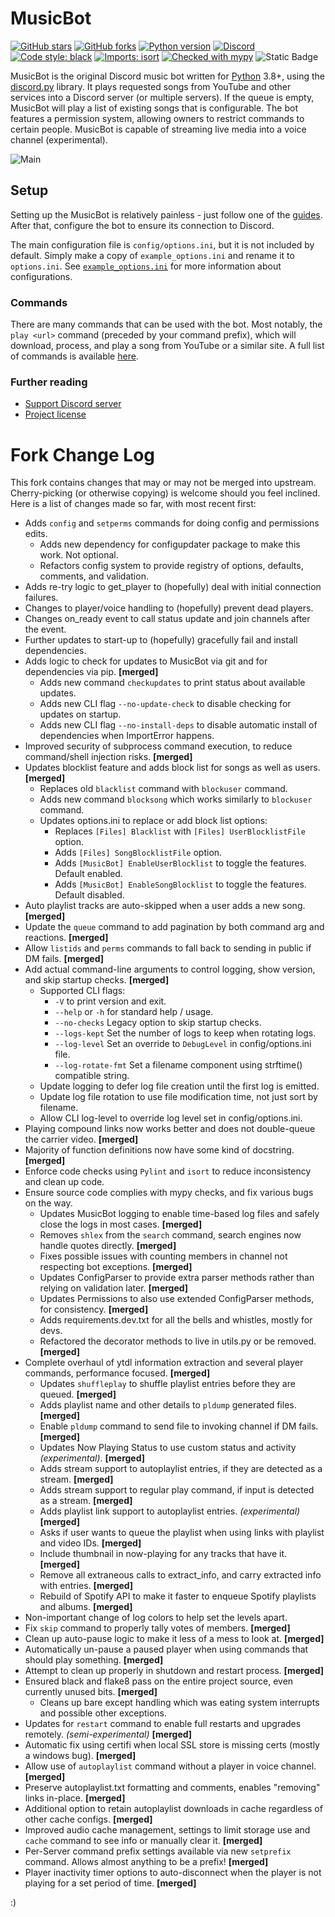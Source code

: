 # MusicBot

[![GitHub stars](https://img.shields.io/github/stars/Just-Some-Bots/MusicBot.svg)](https://github.com/Just-Some-Bots/MusicBot/stargazers)
[![GitHub forks](https://img.shields.io/github/forks/Just-Some-Bots/MusicBot.svg)](https://github.com/Just-Some-Bots/MusicBot/network)
[![Python version](https://img.shields.io/badge/python-3.8%2C%203.9%2C%203.10%2C%203.11%2C%203.12-blue.svg)](https://python.org)
[![Discord](https://discordapp.com/api/guilds/129489631539494912/widget.png?style=shield)](https://discord.gg/bots)
[![Code style: black](https://img.shields.io/badge/code%20style-black-000000.svg)](https://github.com/psf/black)
[![Imports: isort](https://img.shields.io/badge/%20imports-isort-%231674b1?style=flat&labelColor=ef8336)](https://pycqa.github.io/isort/)
[![Checked with mypy](https://www.mypy-lang.org/static/mypy_badge.svg)](https://mypy-lang.org/)
![Static Badge](https://img.shields.io/badge/Lint-Pylint_and_Flake8-blue?style=flat)


MusicBot is the original Discord music bot written for [Python](https://www.python.org "Python homepage") 3.8+, using the [discord.py](https://github.com/Rapptz/discord.py) library. It plays requested songs from YouTube and other services into a Discord server (or multiple servers). If the queue is empty, MusicBot will play a list of existing songs that is configurable. The bot features a permission system, allowing owners to restrict commands to certain people. MusicBot is capable of streaming live media into a voice channel (experimental).

![Main](https://i.imgur.com/FWcHtcS.png)

## Setup
Setting up the MusicBot is relatively painless - just follow one of the [guides](https://just-some-bots.github.io/MusicBot/). After that, configure the bot to ensure its connection to Discord.

The main configuration file is `config/options.ini`, but it is not included by default. Simply make a copy of `example_options.ini` and rename it to `options.ini`. See [`example_options.ini`](./config/example_options.ini) for more information about configurations.

### Commands

There are many commands that can be used with the bot. Most notably, the `play <url>` command (preceded by your command prefix), which will download, process, and play a song from YouTube or a similar site. A full list of commands is available [here](https://just-some-bots.github.io/MusicBot/using/commands/ "Commands").

### Further reading

* [Support Discord server](https://discord.gg/bots)
* [Project license](LICENSE)

# Fork Change Log

This fork contains changes that may or may not be merged into upstream.  
Cherry-picking (or otherwise copying) is welcome should you feel inclined.  
Here is a list of changes made so far, with most recent first:

- Adds `config` and `setperms` commands for doing config and permissions edits.
  - Adds new dependency for configupdater package to make this work. Not optional.
  - Refactors config system to provide registry of options, defaults, comments, and validation.
- Adds re-try logic to get_player to (hopefully) deal with initial connection failures.
- Changes to player/voice handling to (hopefully) prevent dead players.
- Changes on_ready event to call status update and join channels after the event.
- Further updates to start-up to (hopefully) gracefully fail and install dependencies.
- Adds logic to check for updates to MusicBot via git and for dependencies via pip.  **[merged]**
  - Adds new command `checkupdates` to print status about available updates.
  - Adds new CLI flag `--no-update-check` to disable checking for updates on startup.
  - Adds new CLI flag `--no-install-deps` to disable automatic install of dependencies when ImportError happens.
- Improved security of subprocess command execution, to reduce command/shell injection risks.  **[merged]**
- Updates blocklist feature and adds block list for songs as well as users.  **[merged]**
  - Replaces old `blacklist` command with `blockuser` command.
  - Adds new command `blocksong` which works similarly to `blockuser` command.
  - Updates options.ini to replace or add block list options:
    - Replaces `[Files] Blacklist` with `[Files] UserBlocklistFile` option.
    - Adds `[Files] SongBlocklistFile` option.
    - Adds `[MusicBot] EnableUserBlocklist` to toggle the features. Default enabled.
    - Adds `[MusicBot] EnableSongBlocklist` to toggle the features. Default disabled.
- Auto playlist tracks are auto-skipped when a user adds a new song.  **[merged]**
- Update the `queue` command to add pagination by both command arg and reactions.  **[merged]**
- Allow `listids` and `perms` commands to fall back to sending in public if DM fails.  **[merged]**
- Add actual command-line arguments to control logging, show version, and skip startup checks.  **[merged]**
  - Supported CLI flags:
    - `-V` to print version and exit.
    - `--help` or `-h`  for standard help / usage.
    - `--no-checks`  Legacy option to skip startup checks.
    - `--logs-kept`  Set the number of logs to keep when rotating logs.
    - `--log-level`  Set an override to `DebugLevel` in config/options.ini file.
    - `--log-rotate-fmt`  Set a filename component using strftime() compatible string.
  - Update logging to defer log file creation until the first log is emitted.
  - Update log file rotation to use file modification time, not just sort by filename.
  - Allow CLI log-level to override log level set in config/options.ini.
- Playing compound links now works better and does not double-queue the carrier video.  **[merged]**
- Majority of function definitions now have some kind of docstring.  **[merged]**
- Enforce code checks using `Pylint` and `isort` to reduce inconsistency and clean up code.
- Ensure source code complies with mypy checks, and fix various bugs on the way.
  - Updates MusicBot logging to enable time-based log files and safely close the logs in most cases.  **[merged]**
  - Removes `shlex` from the `search` command, search engines now handle quotes directly.    **[merged]**
  - Fixes possible issues with counting members in channel not respecting bot exceptions.  **[merged]**
  - Updates ConfigParser to provide extra parser methods rather than relying on validation later.  **[merged]**
  - Updates Permissions to also use extended ConfigParser methods, for consistency.  **[merged]**
  - Adds requirements.dev.txt for all the bells and whistles, mostly for devs.
  - Refactored the decorator methods to live in utils.py or be removed.  **[merged]**
- Complete overhaul of ytdl information extraction and several player commands, performance focused.    **[merged]**
  - Updates `shuffleplay` to shuffle playlist entries before they are queued.  **[merged]**
  - Adds playlist name and other details to `pldump` generated files.  **[merged]**
  - Enable `pldump` command to send file to invoking channel if DM fails.  **[merged]**
  - Updates Now Playing Status to use custom status and activity *(experimental)*.  **[merged]**
  - Adds stream support to autoplaylist entries, if they are detected as a stream.  **[merged]**
  - Adds stream support to regular play command, if input is detected as a stream.  **[merged]**
  - Adds playlist link support to autoplaylist entries. *(experimental)*  **[merged]**
  - Asks if user wants to queue the playlist when using links with playlist and video IDs.  **[merged]**
  - Include thumbnail in now-playing for any tracks that have it.  **[merged]**
  - Remove all extraneous calls to extract_info, and carry extracted info with entries.  **[merged]**
  - Rebuild of Spotify API to make it faster to enqueue Spotify playlists and albums.  **[merged]**
- Non-important change of log colors to help set the levels apart.  
- Fix `skip` command to properly tally votes of members.  **[merged]**
- Clean up auto-pause logic to make it less of a mess to look at. **[merged]**
- Automatically un-pause a paused player when using commands that should play something.  **[merged]**
- Attempt to clean up properly in shutdown and restart process.  **[merged]**
- Ensured black and flake8 pass on the entire project source, even currently unused bits.   **[merged]**
  - Cleans up bare except handling which was eating system interrupts and possible other exceptions.
- Updates for `restart` command to enable full restarts and upgrades remotely. *(semi-experimental)*  **[merged]**  
- Automatic fix using certifi when local SSL store is missing certs (mostly a windows bug).  **[merged]**
- Allow use of `autoplaylist` command without a player in voice channel.  **[merged]**
- Preserve autoplaylist.txt formatting and comments, enables "removing" links in-place.  **[merged]**
- Additional option to retain autoplaylist downloads in cache regardless of other cache configs.  **[merged]**
- Improved audio cache management, settings to limit storage use and `cache` command to see info or manually clear it. **[merged]**  
- Per-Server command prefix settings available via new `setprefix` command. Allows almost anything to be a prefix! **[merged]**  
- Player inactivity timer options to auto-disconnect when the player is not playing for a set period of time. **[merged]**  

:)
